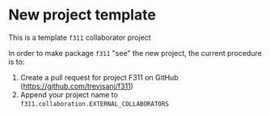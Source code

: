 # New project template

This is a template `f311` collaborator project

In order to make package `f311` "see" the new project, the current
procedure is to:

1. Create a pull request for project F311 on GitHub (https://github.com/trevisanj/f311)
2. Append your project name to `f311.collaboration.EXTERNAL_COLLABORATORS`
